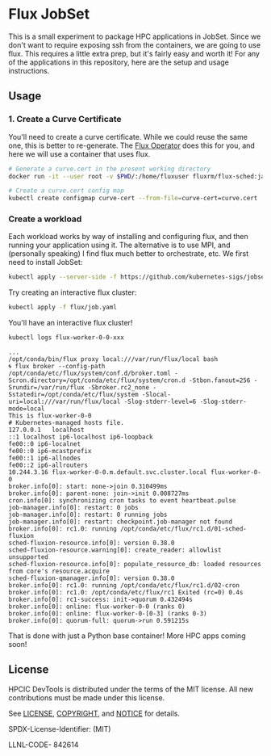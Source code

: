 # Flux JobSet

This is a small experiment to package HPC applications in JobSet. Since we don't want to require exposing ssh from the containers, we are going to use flux. This requires a little extra prep, but it's fairly easy and worth it! For any of the applications in this repository, here are the setup and usage instructions.


## Usage

### 1. Create a Curve Certificate

You'll need to create a curve certificate. While we could reuse the same one, this is better to re-generate. The [Flux Operator](https://github.com/flux-framework/flux-operator) does this for you, and here we will use a container that uses flux.

```bash
# Generate a curve.cert in the present working directory
docker run -it --user root -v $PWD/:/home/fluxuser fluxrm/flux-sched:jammy flux keygen /home/fluxuser/curve.cert

# Create a curve.cert config map
kubectl create configmap curve-cert --from-file=curve-cert=curve.cert
```

### Create a workload

Each workload works by way of installing and configuring flux, and then running your application using it. The alternative is to use MPI, and (personally speaking) I find flux much better to orchestrate, etc. We first need to install JobSet:

```bash
kubectl apply --server-side -f https://github.com/kubernetes-sigs/jobset/releases/download/v0.7.0/manifests.yaml
```

Try creating an interactive flux cluster:

```bash
kubectl apply -f flux/job.yaml
```
You'll have an interactive flux cluster!

```bash
kubectl logs flux-worker-0-0-xxx
```
```console
...
/opt/conda/bin/flux proxy local:///var/run/flux/local bash
🌀 flux broker --config-path /opt/conda/etc/flux/system/conf.d/broker.toml -Scron.directory=/opt/conda/etc/flux/system/cron.d -Stbon.fanout=256 -Srundir=/var/run/flux -Sbroker.rc2_none -Sstatedir=/opt/conda/etc/flux/system -Slocal-uri=local:///var/run/flux/local -Slog-stderr-level=6 -Slog-stderr-mode=local
This is flux-worker-0-0
# Kubernetes-managed hosts file.
127.0.0.1	localhost
::1	localhost ip6-localhost ip6-loopback
fe00::0	ip6-localnet
fe00::0	ip6-mcastprefix
fe00::1	ip6-allnodes
fe00::2	ip6-allrouters
10.244.3.16	flux-worker-0-0.m.default.svc.cluster.local	flux-worker-0-0
broker.info[0]: start: none->join 0.310499ms
broker.info[0]: parent-none: join->init 0.008727ms
cron.info[0]: synchronizing cron tasks to event heartbeat.pulse
job-manager.info[0]: restart: 0 jobs
job-manager.info[0]: restart: 0 running jobs
job-manager.info[0]: restart: checkpoint.job-manager not found
broker.info[0]: rc1.0: running /opt/conda/etc/flux/rc1.d/01-sched-fluxion
sched-fluxion-resource.info[0]: version 0.38.0
sched-fluxion-resource.warning[0]: create_reader: allowlist unsupported
sched-fluxion-resource.info[0]: populate_resource_db: loaded resources from core's resource.acquire
sched-fluxion-qmanager.info[0]: version 0.38.0
broker.info[0]: rc1.0: running /opt/conda/etc/flux/rc1.d/02-cron
broker.info[0]: rc1.0: /opt/conda/etc/flux/rc1 Exited (rc=0) 0.4s
broker.info[0]: rc1-success: init->quorum 0.432494s
broker.info[0]: online: flux-worker-0-0 (ranks 0)
broker.info[0]: online: flux-worker-0-[0-3] (ranks 0-3)
broker.info[0]: quorum-full: quorum->run 0.591215s
```

That is done with just a Python base container! More HPC apps coming soon!

## License

HPCIC DevTools is distributed under the terms of the MIT license.
All new contributions must be made under this license.

See [LICENSE](https://github.com/converged-computing/cloud-select/blob/main/LICENSE),
[COPYRIGHT](https://github.com/converged-computing/cloud-select/blob/main/COPYRIGHT), and
[NOTICE](https://github.com/converged-computing/cloud-select/blob/main/NOTICE) for details.

SPDX-License-Identifier: (MIT)

LLNL-CODE- 842614

